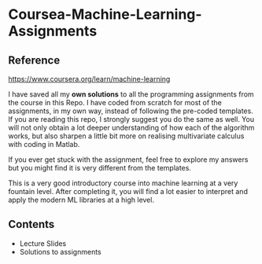 # Coursea-Machine-Learning-Assignments

## Reference
https://www.coursera.org/learn/machine-learning

I have saved all my **own solutions** to all the programming assignments from the course in this Repo.
I have coded from scratch for most of the assignments, in my own way, instead of following the pre-coded templates.
If you are reading this repo, I strongly suggest you do the same as well. You will not only obtain a lot deeper understanding of how each of the algorithm works, but also sharpen a little bit more on realising multivariate calculus with coding in Matlab.

If you ever get stuck with the assignment, feel free to explore my answers but you might find it is very different from the templates.

This is a very good introductory course into machine learning at a very fountain level. After completing it, you will find a lot easier to interpret and apply the modern ML libraries at a high level.

## Contents
* Lecture Slides
* Solutions to assignments 
